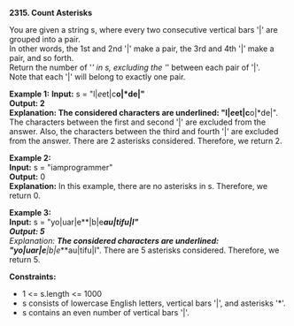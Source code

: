 **2315. Count Asterisks**

You are given a string s, where every two consecutive vertical bars '|' are grouped into a pair.  
In other words, the 1st and 2nd '|' make a pair, the 3rd and 4th '|' make a pair, and so forth.  
Return the number of '*' in s, excluding the '*' between each pair of '|'.  
Note that each '|' will belong to exactly one pair.  

**Example 1:**
**Input:** s = "l|*e*et|c**o|*de|"  
**Output:** 2  
**Explanation:** The considered characters are underlined: "l|*e*et|c**o|*de|".
The characters between the first and second '|' are excluded from the answer.
Also, the characters between the third and fourth '|' are excluded from the answer.
There are 2 asterisks considered. Therefore, we return 2.

**Example 2:**  
**Input:** s = "iamprogrammer"  
**Output:** 0  
**Explanation:** In this example, there are no asterisks in s. Therefore, we return 0.  

**Example 3:**  
**Input:** s = "yo|uar|e**|b|e***au|tifu|l"  
Output: 5**  
Explanation: **The considered characters are underlined: "yo|uar|e**|b|e***au|tifu|l". There are 5 asterisks considered. Therefore, we return 5.

**Constraints:**
- 1 <= s.length <= 1000
- s consists of lowercase English letters, vertical bars '|', and asterisks '*'.
- s contains an even number of vertical bars '|'.